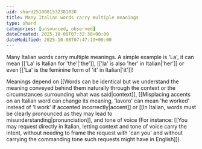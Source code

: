 ```yaml
---
uid: shard2510081532381030
title: Many Italian words carry multiple meanings
type: shard
categories: [unsourced, observed]
dateCreated: 2025-10-08T07:32:38+00:00
dateModified: 2025-10-08T07:47:13+00:00
---
```

Many Italian words carry multiple meanings. A simple example is 'La', it can mean [['La' is Italian for 'the'|'the']], [['la' is also 'her' in Italian|'her']] or even [['La' is the feminine form of 'it' in Italian|'it']]!

Meanings depend on [[Words can be identical but we understand the meaning conveyed behind them naturally through the context or the circumstances surrounding what was said|context]], [[Misplacing accents on an Italian word can change its meaning, 'lavoro' can mean 'he worked' instead of 'I work' if accented incorrectly|accent]] or [[In Italian, words must be clearly pronounced as they may lead to misunderstanding|pronunciation]], and tone of voice (For instance: [[You may request directly in Italian, letting context and tone of voice carry the intent, without needing to frame the request with 'can you' and without carrying the commanding tone such requests might have in English]]).

